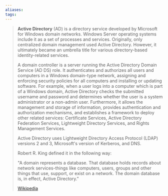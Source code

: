 ```yaml
---
aliases: 
tags:
---
```

> **Active Directory** (AD) is a directory service developed by Microsoft for Windows domain networks. Windows Server operating systems include it as a set of processes and services. Originally, only centralized domain management used Active Directory. However, it ultimately became an umbrella title for various directory-based identity-related services.
>
> A domain controller is a server running the Active Directory Domain Service (AD DS) role. It authenticates and authorizes all users and computers in a Windows domain-type network, assigning and enforcing security policies for all computers and installing or updating software. For example, when a user logs into a computer which is part of a Windows domain, Active Directory checks the submitted username and password and determines whether the user is a system administrator or a non-admin user. Furthermore, it allows the management and storage of information, provides authentication and authorization mechanisms, and establishes a framework to deploy other related services: Certificate Services, Active Directory Federation Services, Lightweight Directory Services, and Rights Management Services.    
>
> Active Directory uses Lightweight Directory Access Protocol (LDAP) versions 2 and 3, Microsoft's version of Kerberos, and DNS.
>
> Robert R. King defined it in the following way:
>
> 
>
> "A domain represents a database. That database holds records about network services-things like computers, users, groups and other things that use, support, or exist on a network. The domain database is, in effect, Active Directory."
>
> [Wikipedia](https://en.wikipedia.org/wiki/Active%20Directory)